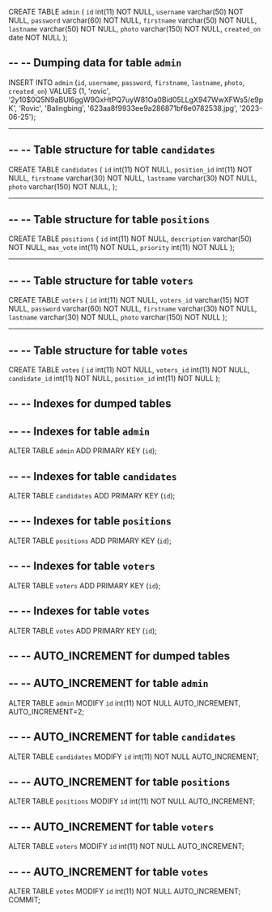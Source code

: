 CREATE TABLE `admin` (
`id` int(11) NOT NULL,
`username` varchar(50) NOT NULL,
`password` varchar(60) NOT NULL,
`firstname` varchar(50) NOT NULL,
`lastname` varchar(50) NOT NULL,
`photo` varchar(150) NOT NULL,
`created_on` date NOT NULL
);

--
-- Dumping data for table `admin`
--

INSERT INTO `admin` (`id`, `username`, `password`, `firstname`, `lastname`, `photo`, `created_on`) VALUES
(1, 'rovic', '$2y$10$0Q5N9aBUl6ggW9GxHtPQ7uyW81Oa0Bid05LLgX947WwXFWs5/e9pK', 'Rovic', 'Balingbing', '623aa8f9933ee9a286871bf6e0782538.jpg', '2023-06-25');

---

--
-- Table structure for table `candidates`
--

CREATE TABLE `candidates` (
`id` int(11) NOT NULL,
`position_id` int(11) NOT NULL,
`firstname` varchar(30) NOT NULL,
`lastname` varchar(30) NOT NULL,
`photo` varchar(150) NOT NULL,
);

---

--
-- Table structure for table `positions`
--

CREATE TABLE `positions` (
`id` int(11) NOT NULL,
`description` varchar(50) NOT NULL,
`max_vote` int(11) NOT NULL,
`priority` int(11) NOT NULL
);

---

--
-- Table structure for table `voters`
--

CREATE TABLE `voters` (
`id` int(11) NOT NULL,
`voters_id` varchar(15) NOT NULL,
`password` varchar(60) NOT NULL,
`firstname` varchar(30) NOT NULL,
`lastname` varchar(30) NOT NULL,
`photo` varchar(150) NOT NULL
);

---

--
-- Table structure for table `votes`
--

CREATE TABLE `votes` (
`id` int(11) NOT NULL,
`voters_id` int(11) NOT NULL,
`candidate_id` int(11) NOT NULL,
`position_id` int(11) NOT NULL
);

--
-- Indexes for dumped tables
--

--
-- Indexes for table `admin`
--
ALTER TABLE `admin`
ADD PRIMARY KEY (`id`);

--
-- Indexes for table `candidates`
--
ALTER TABLE `candidates`
ADD PRIMARY KEY (`id`);

--
-- Indexes for table `positions`
--
ALTER TABLE `positions`
ADD PRIMARY KEY (`id`);

--
-- Indexes for table `voters`
--
ALTER TABLE `voters`
ADD PRIMARY KEY (`id`);

--
-- Indexes for table `votes`
--
ALTER TABLE `votes`
ADD PRIMARY KEY (`id`);

--
-- AUTO_INCREMENT for dumped tables
--

--
-- AUTO_INCREMENT for table `admin`
--
ALTER TABLE `admin`
MODIFY `id` int(11) NOT NULL AUTO_INCREMENT, AUTO_INCREMENT=2;

--
-- AUTO_INCREMENT for table `candidates`
--
ALTER TABLE `candidates`
MODIFY `id` int(11) NOT NULL AUTO_INCREMENT;

--
-- AUTO_INCREMENT for table `positions`
--
ALTER TABLE `positions`
MODIFY `id` int(11) NOT NULL AUTO_INCREMENT;

--
-- AUTO_INCREMENT for table `voters`
--
ALTER TABLE `voters`
MODIFY `id` int(11) NOT NULL AUTO_INCREMENT;

--
-- AUTO_INCREMENT for table `votes`
--
ALTER TABLE `votes`
MODIFY `id` int(11) NOT NULL AUTO_INCREMENT;
COMMIT;
